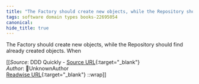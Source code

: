 ```yaml
---
title: "The Factory should create new objects, while the Repository should ..."
tags: software domain types books-22695054
canonical: 
hide_title: true
---
```


The Factory should create new objects, while the Repository should find already created objects. When


[[_Source_: DDD Quickly - [Source URL](){:target="_blank"}<br>
_Author_: UnknownAuthor<br>
[Readwise URL](https://readwise.io/open/446271391){:target="_blank"}
::wrap]]